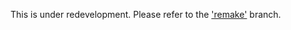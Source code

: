 This is under redevelopment. Please refer to the ['remake'](https://github.com/baealex/IUCalendar/tree/remake) branch.

